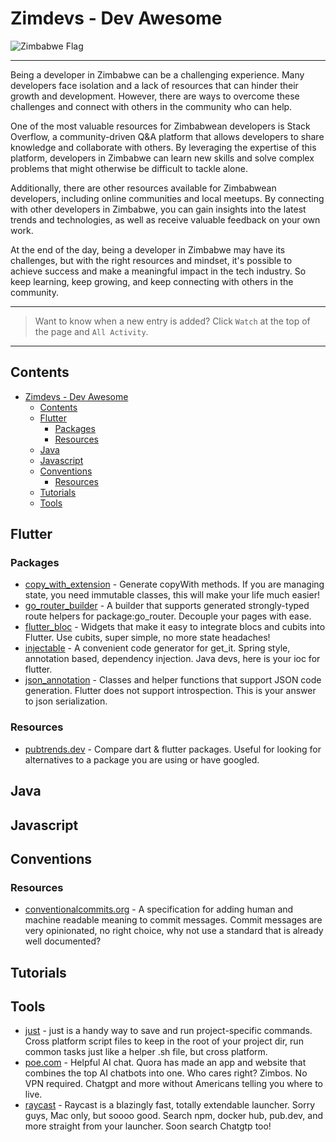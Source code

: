 <!-- markdownlint-disable MD024 -->

# Zimdevs - Dev Awesome

![Zimbabwe Flag](https://cdn.britannica.com/33/4233-004-30998E1D/Flag-Zimbabwe.jpg)

---

Being a developer in Zimbabwe can be a challenging experience. Many developers face isolation and a lack of resources that can hinder their growth and development. However, there are ways to overcome these challenges and connect with others in the community who can help.

One of the most valuable resources for Zimbabwean developers is Stack Overflow, a community-driven Q&A platform that allows developers to share knowledge and collaborate with others. By leveraging the expertise of this platform, developers in Zimbabwe can learn new skills and solve complex problems that might otherwise be difficult to tackle alone.

Additionally, there are other resources available for Zimbabwean developers, including online communities and local meetups. By connecting with other developers in Zimbabwe, you can gain insights into the latest trends and technologies, as well as receive valuable feedback on your own work.

At the end of the day, being a developer in Zimbabwe may have its challenges, but with the right resources and mindset, it's possible to achieve success and make a meaningful impact in the tech industry. So keep learning, keep growing, and keep connecting with others in the community.

---

> Want to know when a new entry is added? Click `Watch` at the top of the page and `All Activity`.

---

## Contents

- [Zimdevs - Dev Awesome](#zimdevs---dev-awesome)
  - [Contents](#contents)
  - [Flutter](#flutter)
    - [Packages](#packages)
    - [Resources](#resources)
  - [Java](#java)
  - [Javascript](#javascript)
  - [Conventions](#conventions)
    - [Resources](#resources-1)
  - [Tutorials](#tutorials)
  - [Tools](#tools)

## Flutter

### Packages

- [copy_with_extension](https://pub.dev/packages/copy_with_extension) - Generate copyWith methods. If you are managing state, you need immutable classes, this will make your life much easier!
- [go_router_builder](https://pub.dev/packages/go_router_builder) - A builder that supports generated strongly-typed route helpers for package:go_router. Decouple your pages with ease.
- [flutter_bloc](https://pub.dev/packages/flutter_bloc) - Widgets that make it easy to integrate blocs and cubits into Flutter. Use cubits, super simple, no more state headaches!
- [injectable](https://pub.dev/packages/injectable) - A convenient code generator for get_it. Spring style, annotation based, dependency injection. Java devs, here is your ioc for flutter.
- [json_annotation](https://pub.dev/packages/json_annotation) - Classes and helper functions that support JSON code generation. Flutter does not support introspection. This is your answer to json serialization.

### Resources

- [pubtrends.dev](https://pubtrends.dev/) - Compare dart & flutter packages. Useful for looking for alternatives to a package you are using or have googled.

## Java

## Javascript

## Conventions

### Resources

- [conventionalcommits.org](https://www.conventionalcommits.org/en/v1.0.0/) - A specification for adding human and machine readable meaning to commit messages. Commit messages are very opinionated, no right choice, why not use a standard that is already well documented?

## Tutorials

## Tools

- [just](https://just.systems/) - just is a handy way to save and run project-specific commands. Cross platform script files to keep in the root of your project dir, run common tasks just like a helper .sh file, but cross platform.
- [poe.com](https://poe.com) - Helpful AI chat. Quora has made an app and website that combines the top AI chatbots into one. Who cares right? Zimbos. No VPN required. Chatgpt and more without Americans telling you where to live.
- [raycast](https://www.raycast.com/) - Raycast is a blazingly fast, totally extendable launcher. Sorry guys, Mac only, but soooo good. Search npm, docker hub, pub.dev, and more straight from your launcher. Soon search Chatgtp too!
